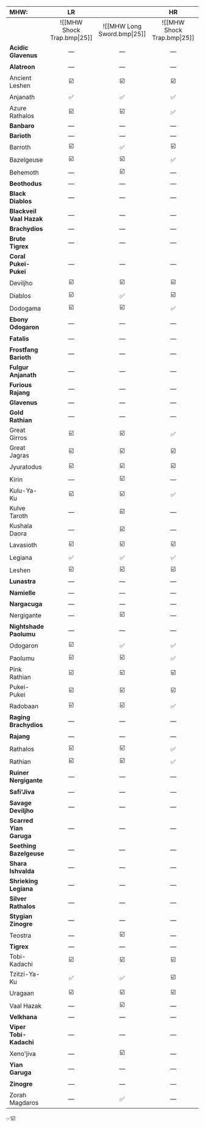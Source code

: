 
| MHW: | LR |  | HR |  | MR |  |
| :--- | :--: | :--: | :--: | :--: | :--: | :--: |
|  | ![[MHW Shock Trap.bmp\|25]] | ![[MHW Long Sword.bmp\|25]] | ![[MHW Shock Trap.bmp\|25]] | ![[MHW Long Sword.bmp\|25]] | ![[MHW Shock Trap.bmp\|25]] | ![[MHW Long Sword.bmp\|25]] |
| **Acidic Glavenus** | — | — | — | — | ✅ | ✅ |
| **Alatreon** | — | — | — | — | — | ☑️ |
| Ancient Leshen | ☑️ | ☑️ | ☑️ | ☑️ | ☑️ | ☑️ |
| Anjanath | ✅ | ✅ | ✅ | ✅ | ☑️ | ☑️ |
| Azure Rathalos | ☑️ | ☑️ | ✅ | ✅ | ☑️ | ☑️ |
| **Banbaro** | — | — | — | — | ✅ | ✅ |
| **Barioth** | — | — | — | — | ✅ | ✅ |
| Barroth | ☑️ | ✅ | ☑️ | ✅ | ☑️ | ☑️ |
| Bazelgeuse | ☑️ | ☑️ | ✅ | ✅ | ☑️ | ☑️ |
| Behemoth | — | ☑️ | — | ☑️ | — | ☑️ |
| **Beothodus** | — | — | — | — | ✅ | ✅ |
| **Black Diablos** | — | — | — | — | ☑️ | ☑️ |
| **Blackveil Vaal Hazak** | — | — | — | — | — | ☑️ |
| **Brachydios** | — | — | — | — | ✅ | ✅ |
| **Brute Tigrex** | — | — | — | — | ☑️ | ☑️ |
| **Coral Pukei-Pukei** | — | — | — | — | ✅ | ✅ |
| Deviljho | ☑️ | ☑️ | ☑️ | ☑️ | ☑️ | ☑️ |
| Diablos | ☑️ | ✅ | ☑️ | ☑️ | ☑️ | ☑️ |
| Dodogama | ☑️ | ☑️ | ✅ | ✅ | ☑️ | ☑️ |
| **Ebony Odogaron** | — | — | — | — | ✅ | ✅ |
| **Fatalis**<br> | — | — | — | — | — | ☑️ |
| **Frostfang Barioth** | — | — | — | — | ☑️ | ☑️ |
| **Fulgur Anjanath** | — | — | — | — | ✅ | ✅ |
| **Furious Rajang** | — | — | — | — | ☑️ | ☑️ |
| **Glavenus** | — | — | — | — | ✅ | ✅ |
| **Gold Rathian** | — | — | — | — | ☑️ | ☑️ |
| Great Girros | ☑️ | ☑️ | ✅ | ✅ | ☑️ | ☑️ |
| Great Jagras | ☑️ | ☑️ | ☑️ | ✅ | ☑️ | ☑️ |
| Jyuratodus | ☑️ | ☑️ | ☑️ | ☑️ | ☑️ | ☑️ |
| Kirin | — | ☑️ | — | ☑️ | — | ☑️ |
| Kulu-Ya-Ku | ☑️ | ☑️ | ✅ | ✅ | ☑️ | ☑️ |
| Kulve Taroth | — | ☑️ | — | ☑️ | — | ☑️ |
| Kushala Daora | — | ☑️ | — | ✅ | — | ☑️ |
| Lavasioth | ☑️ | ☑️ | ☑️ | ✅ | ☑️ | ☑️ |
| Legiana | ✅ | ✅ | ✅ | ✅ | ☑️ | ☑️ |
| Leshen | ☑️ | ☑️ | ☑️ | ☑️ | ☑️ | ☑️ |
| **Lunastra** | — | — | — | — | — | ✅ |
| **Namielle** | — | — | — | — | — | ☑️ |
| **Nargacuga** | — | — | — | — | ✅ | ✅ |
| Nergigante | — | ☑️ | — | ✅ | — | ☑️ |
| **Nightshade Paolumu** | — | — | — | — | ✅ | ✅ |
| Odogaron | ☑️ | ✅ | ✅ | ✅ | ☑️ | ☑️ |
| Paolumu | ☑️ | ☑️ | ✅ | ✅ | ☑️ | ☑️ |
| Pink Rathian | ☑️ | ☑️ | ☑️ | ✅ | ☑️ | ☑️ |
| Pukei-Pukei | ☑️ | ☑️ | ☑️ | ☑️ | ☑️ | ☑️ |
| Radobaan | ☑️ | ☑️ | ✅ | ✅ | ☑️ | ☑️ |
| **Raging Brachydios** | — | — | — | — | ☑️ | ☑️ |
| **Rajang** | — | — | — | — | ☑️ | ☑️ |
| Rathalos | ☑️ | ☑️ | ✅ | ✅ | ☑️ | ☑️ |
| Rathian | ☑️ | ☑️ | ✅ | ✅ | ☑️ | ☑️ |
| **Ruiner Nergigante** | — | — | — | — | — | ☑️ |
| **Safi'Jiva** | — | — | — | — | — | ☑️ |
| **Savage Deviljho** | — | — | — | — | ☑️ | ☑️ |
| **Scarred Yian Garuga** | — | — | — | — | ☑️ | ☑️ |
| **Seething Bazelgeuse** | — | — | — | — | ☑️ | ☑️ |
| **Shara Ishvalda** | — | — | — | — | — | ☑️ |
| **Shrieking Legiana** | — | — | — | — | ✅ | ✅ |
| **Silver Rathalos** | — | — | — | — | ☑️ | ☑️ |
| **Stygian Zinogre** | — | — | — | — | ☑️ | ☑️ |
| Teostra | — | ☑️ | — | ✅ | — | ☑️ |
| **Tigrex** | — | — | — | — | ✅ | ✅ |
| Tobi-Kadachi | ☑️ | ☑️ | ☑️ | ✅ | ☑️ | ☑️ |
| Tzitzi-Ya-Ku | ✅ | ✅ | ☑️ | ✅ | ☑️ | ☑️ |
| Uragaan | ☑️ | ☑️ | ☑️ | ✅ | ☑️ | ☑️ |
| Vaal Hazak | — | ☑️ | — | ✅ | — | ☑️ |
| **Velkhana** | — | — | — | — | — | ✅ |
| **Viper Tobi-Kadachi** | — | — | — | — | ✅ | ✅ |
| Xeno'jiva | — | ☑️ | — | ✅ | — | ☑️ |
| **Yian Garuga** | — | — | — | — | ☑️ | ☑️ |
| **Zinogre** | — | — | — | — | ☑️ | ☑️ |
| Zorah Magdaros | — | ✅ | — | ✅ | — | ☑️ |
✅☑️
